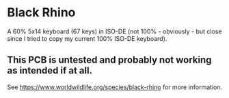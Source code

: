 # Black Rhino
A 60% 5x14 keyboard (67 keys) in ISO-DE (not 100% - obviously - but close since I tried to copy my current 100% ISO-DE keyboard).

## This PCB is untested and probably not working as intended if at all.

See https://www.worldwildlife.org/species/black-rhino for more information.
